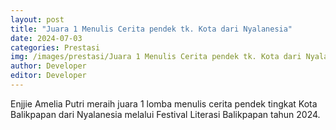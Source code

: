 ```yaml
---
layout: post
title: "Juara 1 Menulis Cerita pendek tk. Kota dari Nyalanesia"
date: 2024-07-03
categories: Prestasi
img: /images/prestasi/Juara 1 Menulis Cerita pendek tk. Kota dari Nyalanesia.jpg
author: Developer
editor: Developer
---
```


Enjjie Amelia Putri meraih juara 1 lomba menulis cerita pendek tingkat Kota
Balikpapan dari Nyalanesia melalui Festival Literasi Balikpapan tahun 2024.
